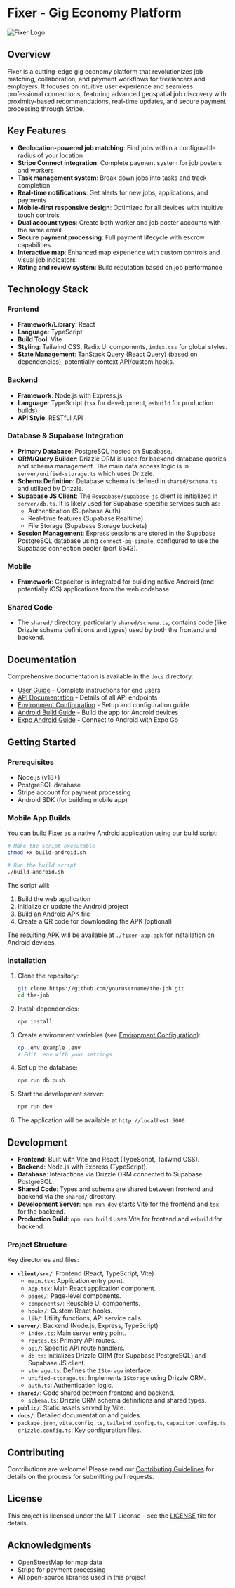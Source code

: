 # Fixer - Gig Economy Platform

![Fixer Logo](./logo.png)

## Overview

Fixer is a cutting-edge gig economy platform that revolutionizes job matching, collaboration, and payment workflows for freelancers and employers. It focuses on intuitive user experience and seamless professional connections, featuring advanced geospatial job discovery with proximity-based recommendations, real-time updates, and secure payment processing through Stripe.

## Key Features

- **Geolocation-powered job matching**: Find jobs within a configurable radius of your location
- **Stripe Connect integration**: Complete payment system for job posters and workers
- **Task management system**: Break down jobs into tasks and track completion
- **Real-time notifications**: Get alerts for new jobs, applications, and payments
- **Mobile-first responsive design**: Optimized for all devices with intuitive touch controls
- **Dual account types**: Create both worker and job poster accounts with the same email
- **Secure payment processing**: Full payment lifecycle with escrow capabilities
- **Interactive map**: Enhanced map experience with custom controls and visual job indicators
- **Rating and review system**: Build reputation based on job performance

## Technology Stack

### Frontend
*   **Framework/Library**: React
*   **Language**: TypeScript
*   **Build Tool**: Vite
*   **Styling**: Tailwind CSS, Radix UI components, `index.css` for global styles.
*   **State Management**: TanStack Query (React Query) (based on dependencies), potentially context API/custom hooks.

### Backend
*   **Framework**: Node.js with Express.js
*   **Language**: TypeScript (`tsx` for development, `esbuild` for production builds)
*   **API Style**: RESTful API

### Database & Supabase Integration
*   **Primary Database**: PostgreSQL hosted on Supabase.
*   **ORM/Query Builder**: Drizzle ORM is used for backend database queries and schema management. The main data access logic is in `server/unified-storage.ts` which uses Drizzle.
*   **Schema Definition**: Database schema is defined in `shared/schema.ts` and utilized by Drizzle.
*   **Supabase JS Client**: The `@supabase/supabase-js` client is initialized in `server/db.ts`. It is likely used for Supabase-specific services such as:
    *   Authentication (Supabase Auth)
    *   Real-time features (Supabase Realtime)
    *   File Storage (Supabase Storage buckets)
*   **Session Management**: Express sessions are stored in the Supabase PostgreSQL database using `connect-pg-simple`, configured to use the Supabase connection pooler (port 6543).

### Mobile
*   **Framework**: Capacitor is integrated for building native Android (and potentially iOS) applications from the web codebase.

### Shared Code
*   The `shared/` directory, particularly `shared/schema.ts`, contains code (like Drizzle schema definitions and types) used by both the frontend and backend.

## Documentation

Comprehensive documentation is available in the `docs` directory:

- [User Guide](./docs/user-guide.md) - Complete instructions for end users
- [API Documentation](./docs/api-documentation.md) - Details of all API endpoints
- [Environment Configuration](./docs/environment-configuration.md) - Setup and configuration guide
- [Android Build Guide](./docs/android-build-guide.md) - Build the app for Android devices
- [Expo Android Guide](./docs/expo-android-guide.md) - Connect to Android with Expo Go

## Getting Started

### Prerequisites

- Node.js (v18+)
- PostgreSQL database
- Stripe account for payment processing
- Android SDK (for building mobile app)

### Mobile App Builds

You can build Fixer as a native Android application using our build script:

```bash
# Make the script executable
chmod +x build-android.sh

# Run the build script
./build-android.sh
```

The script will:
1. Build the web application
2. Initialize or update the Android project
3. Build an Android APK file
4. Create a QR code for downloading the APK (optional)

The resulting APK will be available at `./fixer-app.apk` for installation on Android devices.

### Installation

1. Clone the repository:
   ```bash
   git clone https://github.com/yourusername/the-job.git
   cd the-job
   ```

2. Install dependencies:
   ```bash
   npm install
   ```

3. Create environment variables (see [Environment Configuration](./docs/environment-configuration.md)):
   ```bash
   cp .env.example .env
   # Edit .env with your settings
   ```

4. Set up the database:
   ```bash
   npm run db:push
   ```

5. Start the development server:
   ```bash
   npm run dev
   ```

6. The application will be available at `http://localhost:5000`

## Development

*   **Frontend**: Built with Vite and React (TypeScript, Tailwind CSS).
*   **Backend**: Node.js with Express (TypeScript).
*   **Database**: Interactions via Drizzle ORM connected to Supabase PostgreSQL.
*   **Shared Code**: Types and schema are shared between frontend and backend via the `shared/` directory.
*   **Development Server**: `npm run dev` starts Vite for the frontend and `tsx` for the backend.
*   **Production Build**: `npm run build` uses Vite for frontend and `esbuild` for backend.

### Project Structure

Key directories and files:

*   **`client/src/`**: Frontend (React, TypeScript, Vite)
    *   `main.tsx`: Application entry point.
    *   `App.tsx`: Main React application component.
    *   `pages/`: Page-level components.
    *   `components/`: Reusable UI components.
    *   `hooks/`: Custom React hooks.
    *   `lib/`: Utility functions, API service calls.
*   **`server/`**: Backend (Node.js, Express, TypeScript)
    *   `index.ts`: Main server entry point.
    *   `routes.ts`: Primary API routes.
    *   `api/`: Specific API route handlers.
    *   `db.ts`: Initializes Drizzle ORM (for Supabase PostgreSQL) and Supabase JS client.
    *   `storage.ts`: Defines the `IStorage` interface.
    *   `unified-storage.ts`: Implements `IStorage` using Drizzle ORM.
    *   `auth.ts`: Authentication logic.
*   **`shared/`**: Code shared between frontend and backend.
    *   `schema.ts`: Drizzle ORM schema definitions and shared types.
*   **`public/`**: Static assets served by Vite.
*   **`docs/`**: Detailed documentation and guides.
*   `package.json`, `vite.config.ts`, `tailwind.config.ts`, `capacitor.config.ts`, `drizzle.config.ts`: Key configuration files.

## Contributing

Contributions are welcome! Please read our [Contributing Guidelines](./CONTRIBUTING.md) for details on the process for submitting pull requests.

## License

This project is licensed under the MIT License - see the [LICENSE](./LICENSE) file for details.

## Acknowledgments

- OpenStreetMap for map data
- Stripe for payment processing
- All open-source libraries used in this project